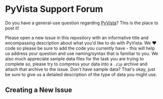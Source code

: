 # PyVista Support Forum

Do you have a general-use question regarding [PyVista](https://github.com/pyvista/pyvista)?
This is the place to post it!

Please open a new issue in this repository with an informative title and
encompassing description about what you'd like to do with PyVista.
We ❤️ code so please be sure to add the code you currently have - this will
help us address your question and use naming/syntax that is familiar to you.
We also much appreciate sample data files for the task you are trying to
complete so, please try to compress your data into a `.zip` archive and attach
that archive to the issue. Don't have sample data? That's okay, just be sure
to give us a detailed description of the type of data you might use.


## Creating a New Issue


<!-- TODO: fill this out with screenshots -->
